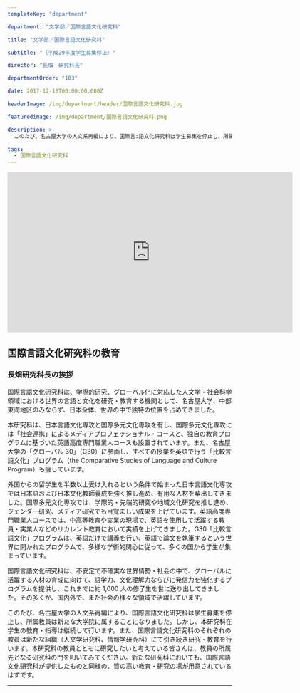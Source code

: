 ```yaml
---
templateKey: "department"

department: "文学部／国際言語文化研究科"

title: "文学部／国際言語文化研究科"

subtitle: "（平成29年度学生募集停止）"

director: "長畑　研究科長"

departmentOrder: "103"

date: 2017-12-18T00:00:00.000Z

headerImage: /img/department/header/国際言語文化研究科.jpg

featuredimage: /img/department/国際言語文化研究科.png

description: >-
  このたび、名古屋大学の人文系再編により、国際言:語文化研究科は学生募集を停止し、所属教員は新たな大学院に属することになりました。しかし、本研究科在学生の教育・指導は継続して行います。また、国際言語文化研究科のそれぞれの教員は新たな組織（人文学研究科、情報学研究科）にて引き続き研究・教育を行います。本研究科の教員とともに研究したいと考えている皆さんは、教員の所属先となる研究科の門を叩いてみてください。新たな研究科においても、国際言語文化研究科が提供したものと同様の、質の高い教育・研究の場が用意されているはずです。

tags:
  - 国際言語文化研究科
---
```


<iframe src="https://nuvideo.media.nagoya-u.ac.jp/embed/d5359c1c7acccf29c72441cc75cd282fe6a50f32/autostart/false/caption/true" width="640" height="360" frameborder="0" allowfullscreen></iframe>

## 国際言語文化研究科の教育

### 長畑研究科長の挨拶

国際言語文化研究科は、学際的研究、グローバル化に対応した人文学・社会科学領域における世界の言語と文化を研究・教育する機関として、名古屋大学、中部東海地区のみならず、日本全体、世界の中で独特の位置を占めてきました。

本研究科は、日本言語文化専攻と国際多元文化専攻を有し、国際多元文化専攻には「社会連携」によるメディアプロフェッショナル・コースと、独自の教育プログラムに基づいた英語高度専門職業人コースも設置されています。また、名古屋大学の「グローバル 30」（G30）に参画し、すべての授業を英語で行う「比較言語文化」プログラム（the Comparative Studies of Language and Culture Program）も擁しています。

外国からの留学生を半数以上受け入れるという条件で始まった日本言語文化専攻では日本語および日本文化教師養成を強く推し進め、有用な人材を輩出してきました。国際多元文化専攻では、学際的・先端的研究や地域文化研究を推し進め、ジェンダー研究、メディア研究でも目覚ましい成果を上げています。英語高度専門職業人コースでは、中高等教育や実業の現場で、英語を使用して活躍する教員・実業人などのリカレント教育において実績を上げてきました。G30「比較言語文化」プログラムは、英語だけで講義を行い、英語で論文を執筆するという世界に開かれたプログラムで、多様な学術的関心に従って、多くの国から学生が集まっています。

国際言語文化研究科は、不安定で不確実な世界情勢・社会の中で、グローバルに活躍する人材の育成に向けて、語学力、文化理解力ならびに発信力を強化するプログラムを提供し、これまでに約 1,000 人の修了生を世に送り出してきました。その多くが、国内外で、また社会の様々な領域で活躍しています。

このたび、名古屋大学の人文系再編により、国際言語文化研究科は学生募集を停止し、所属教員は新たな大学院に属することになりました。しかし、本研究科在学生の教育・指導は継続して行います。また、国際言語文化研究科のそれぞれの教員は新たな組織（人文学研究科、情報学研究科）にて引き続き研究・教育を行います。本研究科の教員とともに研究したいと考えている皆さんは、教員の所属先となる研究科の門を叩いてみてください。新たな研究科においても、国際言語文化研究科が提供したものと同様の、質の高い教育・研究の場が用意されているはずです。

---
